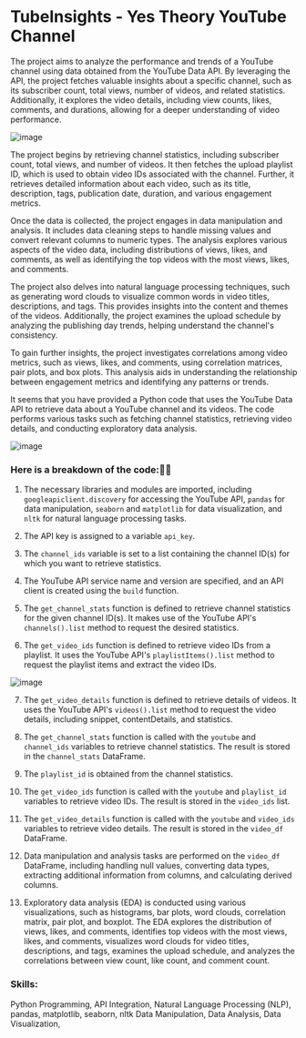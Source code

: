 # TubeInsights - Yes Theory YouTube Channel
The project aims to analyze the performance and trends of a YouTube channel using data obtained from the YouTube Data API. By leveraging the API, the project fetches valuable insights about a specific channel, such as its subscriber count, total views, number of videos, and related statistics. Additionally, it explores the video details, including view counts, likes, comments, and durations, allowing for a deeper understanding of video performance.

![image](https://github.com/prajjwalyd/TubeInsights/assets/111794524/e55ed366-5322-4ca2-8fce-bee1c9f8a3af)


The project begins by retrieving channel statistics, including subscriber count, total views, and number of videos. It then fetches the upload playlist ID, which is used to obtain video IDs associated with the channel. Further, it retrieves detailed information about each video, such as its title, description, tags, publication date, duration, and various engagement metrics.

Once the data is collected, the project engages in data manipulation and analysis. It includes data cleaning steps to handle missing values and convert relevant columns to numeric types. The analysis explores various aspects of the video data, including distributions of views, likes, and comments, as well as identifying the top videos with the most views, likes, and comments.

The project also delves into natural language processing techniques, such as generating word clouds to visualize common words in video titles, descriptions, and tags. This provides insights into the content and themes of the videos. Additionally, the project examines the upload schedule by analyzing the publishing day trends, helping understand the channel's consistency.

To gain further insights, the project investigates correlations among video metrics, such as views, likes, and comments, using correlation matrices, pair plots, and box plots. This analysis aids in understanding the relationship between engagement metrics and identifying any patterns or trends.

It seems that you have provided a Python code that uses the YouTube Data API to retrieve data about a YouTube channel and its videos. The code performs various tasks such as fetching channel statistics, retrieving video details, and conducting exploratory data analysis.

![image](https://github.com/prajjwalyd/TubeInsights/assets/111794524/d3503310-5c88-419c-9090-5dadf8f9bb61)

### Here is a breakdown of the code:👩‍💻

1. The necessary libraries and modules are imported, including `googleapiclient.discovery` for accessing the YouTube API, `pandas` for data manipulation, `seaborn` and `matplotlib` for data visualization, and `nltk` for natural language processing tasks.

2. The API key is assigned to a variable `api_key`.

3. The `channel_ids` variable is set to a list containing the channel ID(s) for which you want to retrieve statistics.

4. The YouTube API service name and version are specified, and an API client is created using the `build` function.

5. The `get_channel_stats` function is defined to retrieve channel statistics for the given channel ID(s). It makes use of the YouTube API's `channels().list` method to request the desired statistics.

6. The `get_video_ids` function is defined to retrieve video IDs from a playlist. It uses the YouTube API's `playlistItems().list` method to request the playlist items and extract the video IDs.

![image](https://github.com/prajjwalyd/TubeInsights/assets/111794524/be9f8c90-1c9c-48cc-8678-12acda5fe5dd)

7. The `get_video_details` function is defined to retrieve details of videos. It uses the YouTube API's `videos().list` method to request the video details, including snippet, contentDetails, and statistics.

8. The `get_channel_stats` function is called with the `youtube` and `channel_ids` variables to retrieve channel statistics. The result is stored in the `channel_stats` DataFrame.

9. The `playlist_id` is obtained from the channel statistics.

10. The `get_video_ids` function is called with the `youtube` and `playlist_id` variables to retrieve video IDs. The result is stored in the `video_ids` list.

11. The `get_video_details` function is called with the `youtube` and `video_ids` variables to retrieve video details. The result is stored in the `video_df` DataFrame.

12. Data manipulation and analysis tasks are performed on the `video_df` DataFrame, including handling null values, converting data types, extracting additional information from columns, and calculating derived columns.

13. Exploratory data analysis (EDA) is conducted using various visualizations, such as histograms, bar plots, word clouds, correlation matrix, pair plot, and boxplot. The EDA explores the distribution of views, likes, and comments, identifies top videos with the most views, likes, and comments, visualizes word clouds for video titles, descriptions, and tags, examines the upload schedule, and analyzes the correlations between view count, like count, and comment count.

### Skills:
Python Programming, API Integration, Natural Language Processing (NLP), pandas, matplotlib, seaborn, nltk Data Manipulation, Data Analysis, Data Visualization, 
